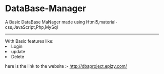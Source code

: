 # DataBase-Manager
A Basic DataBase MaNager made using
Html5,material-css,JavaScript,Php,MySql
<hr>
With Basic features like:
<li>Login</li>
<li>update</li>
<li>Delete</li>

here is the link to the website :- http://dbaproject.epizy.com/
